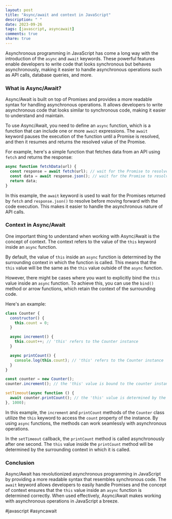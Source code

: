 ```yaml
---
layout: post
title: "Async/await and context in JavaScript"
description: " "
date: 2023-09-26
tags: [javascript, asyncawait]
comments: true
share: true
---
```


Asynchronous programming in JavaScript has come a long way with the introduction of the `async` and `await` keywords. These powerful features enable developers to write code that looks synchronous but behaves asynchronously, making it easier to handle asynchronous operations such as API calls, database queries, and more.

### What is Async/Await?

Async/Await is built on top of Promises and provides a more readable syntax for handling asynchronous operations. It allows developers to write asynchronous code that looks similar to synchronous code, making it easier to understand and maintain.

To use Async/Await, you need to define an `async` function, which is a function that can include one or more `await` expressions. The `await` keyword pauses the execution of the function until a Promise is resolved, and then it resumes and returns the resolved value of the Promise.

For example, here's a simple function that fetches data from an API using `fetch` and returns the response:

```javascript
async function fetchData(url) {
  const response = await fetch(url); // wait for the Promise to resolve
  const data = await response.json(); // wait for the Promise to resolve
  return data;
}
```

In this example, the `await` keyword is used to wait for the Promises returned by `fetch` and `response.json()` to resolve before moving forward with the code execution. This makes it easier to handle the asynchronous nature of API calls.

### Context in Async/Await

One important thing to understand when working with Async/Await is the concept of context. The context refers to the value of the `this` keyword inside an `async` function.

By default, the value of `this` inside an `async` function is determined by the surrounding context in which the function is called. This means that the `this` value will be the same as the `this` value outside of the `async` function.

However, there might be cases where you want to explicitly bind the `this` value inside an `async` function. To achieve this, you can use the `bind()` method or arrow functions, which retain the context of the surrounding code.

Here's an example:

```javascript
class Counter {
  constructor() {
    this.count = 0;
  }

  async increment() {
    this.count++; // 'this' refers to the Counter instance
  }

  async printCount() {
    console.log(this.count); // 'this' refers to the Counter instance
  }
}

const counter = new Counter();
counter.increment(); // the 'this' value is bound to the counter instance

setTimeout(async function () {
  await counter.printCount(); // the 'this' value is determined by the surrounding context
}, 1000);
```

In this example, the `increment` and `printCount` methods of the `Counter` class utilize the `this` keyword to access the `count` property of the instance. By using `async` functions, the methods can work seamlessly with asynchronous operations.

In the `setTimeout` callback, the `printCount` method is called asynchronously after one second. The `this` value inside the `printCount` method will be determined by the surrounding context in which it is called.

### Conclusion

Async/Await has revolutionized asynchronous programming in JavaScript by providing a more readable syntax that resembles synchronous code. The `await` keyword allows developers to easily handle Promises and the concept of context ensures that the `this` value inside an `async` function is determined correctly. When used effectively, Async/Await makes working with asynchronous operations in JavaScript a breeze.

#javascript #asyncawait